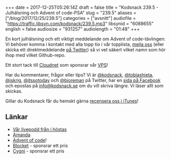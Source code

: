 +++
date = 2017-12-25T05:26:14Z
draft = false
title = "Kodsnack 239.5 - Julhälsning och Advent of code-PSA"
slug = "239.5"
aliases = ["/blog/2017/12/25/239.5"]
categories = ["avsnitt"]
audiofile = "https://traffic.libsyn.com/kodsnack/239.5.mp3"
libsynid = "6088655"
english = false
audiosize = "931257"
audiolength = "01:48"
+++

En kort julhälsning och ett viktigt meddelande om Advent of code-tävlingen: Vi behöver komma i kontakt med alla topp tio i vår topplista, [mejla oss](mailto:info@kodsnack.se) (eller skicka ett direktmeddelande [på Twitter](https://www.twitter.com/kodsnack)) så vi vet säkert vilket namn som hör ihop med vilket Github-repo.

Ett stort tack till [Cloudnet](http://www.cloudnet.se) som sponsrar vår [VPS](http://en.wikipedia.org/wiki/Virtual_private_server)!

Har du kommentarer, frågor eller tips? Vi är [@kodsnack](https://www.twitter.com/kodsnack), [@tobiashieta](https://www.twitter.com/tobiashieta), [@iskrig](https://www.twitter.com/iskrig), [@itssotoday](https://twitter.com/itssotoday) och [@bjoreman](https://www.twitter.com/bjoreman) på Twitter, har en [sida på Facebook](https://www.facebook.com/kodsnack) och epostas på [info@kodsnack.se](mailto:info@kodsnack.se) om du vill skriva längre. Vi läser allt som skickas.

Gillar du Kodsnack får du hemskt gärna [recensera oss i iTunes](http://itunes.apple.com/se/podcast/kodsnack/id561631498?l=en)!

## Länkar ##
* [Vår livepodd från i höstas](http://kodsnack.se/229/)
* [Amanda](https://twitter.com/itssotoday)
* [Advent of code](http://adventofcode.com/)!
* [Blocket](https://www.blocket.se/) - sponsrar ett pris
* [Cygni](https://cygni.se/) - sponsrar ett pris